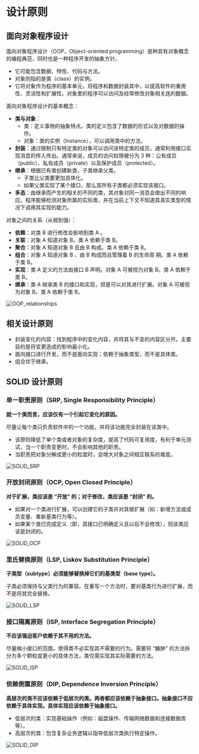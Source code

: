 # 设计原则

## 面向对象程序设计

面向对象程序设计（OOP，Object-oriented programming）是种具有对象概念的编程典范，同时也是一种程序开发的抽象方针。

- 它可能包含数据、特性、代码与方法。
- 对象则指的是类（class）的实例。
- 它将对象作为程序的基本单元，将程序和数据封装其中，以提高软件的重用性、灵活性和扩展性，对象里的程序可以访问及经常修改对象相关连的数据。

面向对象程序设计的基本概念：

- **类与对象**：
  - 类：定义事物的抽象特点。类的定义包含了数据的形式以及对数据的操作。
  - 对象：类的实例（Instance），可以调用类中的方法。
- **封装**：通过限制只有特定类的对象可以访问该特定类的成员，通常利用接口实现消息的传入传出。通常来说，成员的访问权限被分为 3 种：公有成员（public）、私有成员（private）以及保护成员（protected）。
- **继承**：根据已有类创建新类，子类继承父类。
  - 子类比父类要更加具体化。
  - 如果父类实现了某个接口，那么其所有子类都必须实现该接口。
- **多态**：由继承而产生的相关的不同的类，其对象对同一消息会做出不同的响应。程序能够检测对象所属的实际类，并在当前上下文不知道其真实类型的情况下调用其实现的能力。

对象之间的关系（从弱到强）：

- **依赖**：对类 B 进行修改会影响到类 A 。
- **关联**：对象 A 知道对象 B。类 A 依赖于类 B。
- **聚合**：对象 A 知道对象 B 且由 B 构成。类 A 依赖于类 B。
- **组合**：对象 A 知道对象 B 、由 B 构成而且管理着 B 的生命周 期。类 A 依赖于类 B。
- **实现**：类 A 定义的方法由接口 B 声明。对象 A 可被视为对象 B。类 A 依赖于类 B。
- **继承**：类 A 继承类 B 的接口和实现，但是可以对其进行扩展。对象 A 可被视为对象 B。类 A 依赖于类 B。

![OOP_relationships](./files/images/OOP_relationships.drawio.png)

## 相关设计原则

- 封装变化的内容：找到程序中的变化内容，并将其与不变的内容区分开。主要目的是将变更造成的影响最小化。
- 面向接口进行开发，而不是面向实现；依赖于抽象类型，而不是具体类。
- 组合优于继承。

## SOLID 设计原则

### 单一职责原则（SRP, Single Responsibility Principle）
  
**就一个类而言，应该仅有一个引起它变化的原因。**

尽量让每个类只负责软件中的一个功能，并将该功能完全封装在该类中。

- 该原则降低了单个类或者对象的复杂度，提高了代码可复用度，有利于单元测试，当一个职责变更时，不会影响其他的职责。
- 当职责把对象分解成更小的粒度时，会增大对象之间相互联系的难度。

![SOLID_SRP](./files/images/SOLID_SRP.drawio.png)

### 开放封闭原则（OCP, Open Closed Principle）

**对于扩展，类应该是 “开放” 的；对于修改，类应该是 “封闭” 的。**

- 如果对一个类进行扩展，可以创建它的子类并对其做扩展（如：新增方法或成员变量、重新基类行为等）。
- 如果某个类已完成定义（即，其接口已明确定义且以后不会修改），则该类应该是封闭的。

![SOLID_OCP](./files/images/SOLID_OCP.drawio.png)

### 里氏替换原则（LSP, Liskov Substitution Principle）

**子类型（subtype）必须能够替换掉它们的基类型（base type）。**

子类必须保持与父类行为的兼容。在重写一个方法时，要对基类行为进行扩展，而不是将其完全替换。

![SOLID_LSP](./files/images/SOLID_LSP.drawio.png)

### 接口隔离原则（ISP, Interface Segregation Principle）

**不应该强迫客户依赖于其不用的方法。**

尽量缩小接口的范围，使得类不必实现其不需要的行为。需要将 “臃肿” 的方法拆分为多个颗粒度更小的具体方法，类仅需实现其实际需要的方法。

![SOLID_ISP](./files/images/SOLID_ISP.drawio.png)

### 依赖倒置原则（DIP, Dependence Inversion Principle）

**高层次的类不应该依赖于低层次的类。两者都应该依赖于抽象接口。抽象接口不应依赖于具体实现。具体实现应该依赖于抽象接口。**

- 低层次的类：实现基础操作（例如：磁盘操作、传输网络数据和连接数据库等）。
- 高层次的类：包含复杂业务逻辑以指导低层次类执行特定操作。

![SOLID_DIP](./files/images/SOLID_DIP.drawio.png)
